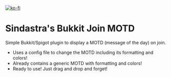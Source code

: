 [![ko-fi](https://www.ko-fi.com/img/githubbutton_sm.svg)](https://ko-fi.com/W7W215OZB)

# Sindastra's Bukkit Join MOTD
Simple Bukkit/Spigot plugin to display a MOTD (message of the day) on join.

* Uses a config file to change the MOTD including its formatting and colors!
* Already contains a generic MOTD with formatting and colors!
* Ready to use! Just drag and drop and forget!
